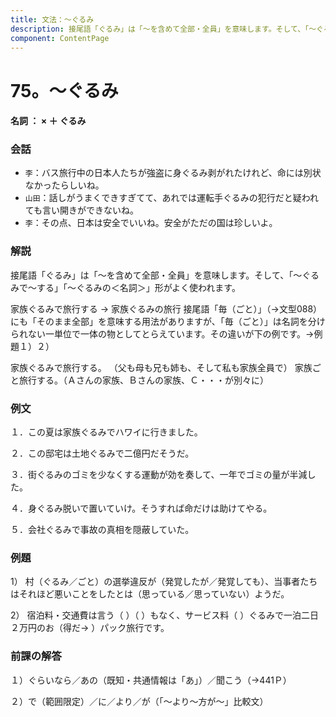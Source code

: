 ```yaml
---
title: 文法：～ぐるみ
description: 接尾語「ぐるみ」は「～を含めて全部・全員」を意味します。そして、「～ぐるみで～する」「～ぐるみの＜名詞＞」形がよく使われます。
component: ContentPage
---
```



# 75。～ぐるみ
#### 名詞 ： × ＋ ぐるみ
### 会話
- `李`：バス旅行中の日本人たちが強盗に身ぐるみ剥がれたけれど、命には別状なかったらしいね。
- `山田`：話しがうまくできすぎてて、あれでは運転手ぐるみの犯行だと疑われても言い開きができないね。
- `李`：その点、日本は安全でいいね。安全がただの国は珍しいよ。
### 解説
接尾語「ぐるみ」は「～を含めて全部・全員」を意味します。そして、「～ぐるみで～する」「～ぐるみの＜名詞＞」形がよく使われます。

家族ぐるみで旅行する → 家族ぐるみの旅行 接尾語「毎（ごと）」（→文型088）にも「そのまま全部」を意味する用法がありますが、「毎（ごと）」は名詞を分けられない一単位で一体の物としてとらえています。その違いが下の例です。→例題１）２）

家族ぐるみで旅行する。 （父も母も兄も姉も、そして私も家族全員で） 家族ごと旅行する。（Ａさんの家族、Ｂさんの家族、Ｃ・・・が別々に）
### 例文
１．この夏は家族ぐるみでハワイに行きました。

２．この邸宅は土地ぐるみで二億円だそうだ。

３．街ぐるみのゴミを少なくする運動が効を奏して、一年でゴミの量が半減した。

４．身ぐるみ脱いで置いていけ。そうすれば命だけは助けてやる。

５．会社ぐるみで事故の真相を隠蔽していた。
### 例題
1） 村（ぐるみ／ごと）の選挙違反が（発覚したが／発覚しても）、当事者たちはそれほど悪いことをしたとは（思っている／思っていない）ようだ。

2） 宿泊料・交通費は言う（ ）（ ）もなく、サービス料（ ）ぐるみで一泊二日２万円のお（得だ→ ）パック旅行です。
### 前課の解答
１）ぐらいなら／あの（既知・共通情報は「あ」）／聞こう（→441Ｐ）

２）で（範囲限定）／に／より／が（「～より～方が～」比較文）

